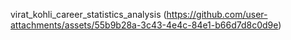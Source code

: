 virat_kohli_career_statistics_analysis 
(https://github.com/user-attachments/assets/55b9b28a-3c43-4e4c-84e1-b66d7d8c0d9e)
